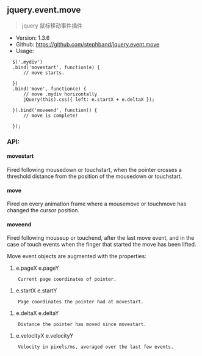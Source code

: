 ## jquery.event.move

> jquery 鼠标移动事件插件

* Version: 1.3.6
* Github: https://github.com/stephband/jquery.event.move
* Usage:
```
  $('.mydiv')
  .bind('movestart', function(e) {
      // move starts.

  })
  .bind('move', function(e) {
      // move .mydiv horizontally
      jQuery(this).css({ left: e.startX + e.deltaX });

  }).bind('moveend', function() {
      // move is complete!

  });
```

### API:

#### movestart

Fired following mousedown or touchstart, when the pointer crosses a threshold distance from the position of the mousedown or touchstart.

#### move

Fired on every animation frame where a mousemove or touchmove has changed the cursor position.

#### moveend

Fired following mouseup or touchend, after the last move event, and in the case of touch events when the finger that started the move has been lifted.

Move event objects are augmented with the properties:

1. e.pageX  e.pageY
```
    Current page coordinates of pointer.
```

1. e.startX e.startY
```
    Page coordinates the pointer had at movestart.
```

1. e.deltaX e.deltaY
```
    Distance the pointer has moved since movestart.
```

1. e.velocityX e.velocityY
```
    Velocity in pixels/ms, averaged over the last few events.
```
